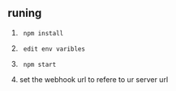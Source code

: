 ## runing

1.      npm install

2.      edit env varibles

3.      npm start

4. set the webhook url to refere to ur server url
